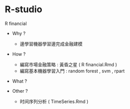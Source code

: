 # R-studio
R financial 

- Why ?
   - 邊學習機器學習邊完成金融建模 
- How ?
  - 編寫市場金融策略 :  黃昏之星 ( R financial.Rmd )
  - 編寫基本機器學習入門 : random forest , svm , rpart
- What ?

- Other ?
   - 时间序列分析 ( TimeSeries.Rmd )
